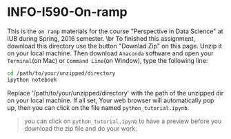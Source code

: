 # INFO-I590-On-ramp
This is the `on ramp` materials for the course "Perspective in Data Science" at IUB during Spring, 2016 semester.
\br
To finished this assignment, download this directory use the button "Downlad Zip" on this page. Unzip it on your local machine. Then download `Anaconda` software and open your `Terminal`(on Mac) or `Command Line`(on Window), type the following line:

```bash
cd /path/to/your/unzipped/directory
ipython notebook
```
Replace '/path/to/your/unzipped/directory' with the path of the unzipped dir on your local machine. If all set,
Your web browser will automatically pop up, then you can click on the file named `python_tutorial.ipynb`.

> you can click on `python_tutorial.ipynb` to have a preview before you download the zip file and do your work.
